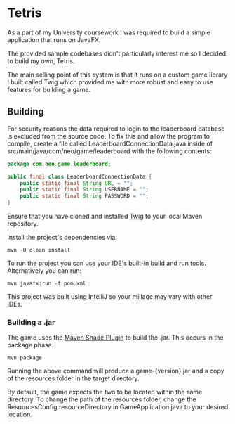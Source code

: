 # Tetris

As a part of my University coursework I was required to build a simple application that runs on JavaFX.

The provided sample codebases didn't particularly interest me so I decided to build my own, Tetris.

The main selling point of this system is that it runs on a custom game library I built called Twig which provided me
with
more robust and easy to use features for building a game.

## Building

For security reasons the data required to login to the leaderboard database is excluded from the source code. 
To fix this and allow the program to compile, create a file called LeaderboardConnectionData.java inside of
src/main/java/com/neo/game/leaderboard with the following contents:
```java
package com.neo.game.leaderboard;

public final class LeaderboardConnectionData {
    public static final String URL = "";
    public static final String USERNAME = "";
    public static final String PASSWORD = "";
}
```

Ensure that you have cloned and installed [Twig](https://github.com/jds691/Twig) to your local Maven repository.

Install the project's dependencies via:

```
mvn -U clean install
```

To run the project you can use your IDE's built-in build and run tools. Alternatively you can run:

```
mvn javafx:run -f pom.xml
```

This project was built using IntelliJ so your millage may vary with other IDEs.

### Building a .jar

The game uses the [Maven Shade Plugin](https://maven.apache.org/plugins/maven-shade-plugin/) to build the .jar. This occurs in the package phase.

```
mvn package
```

Running the above command will produce a game-{version}.jar and a copy of the resources folder in the target directory.

By default, the game expects the two to be located within the same directory. To change the path of the resources folder, change the 
ResourcesConfig.resourceDirectory in GameApplication.java to your desired location.
